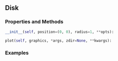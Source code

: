 ## <a id="McUtils.Plots.Primitives.Disk">Disk</a>


### Properties and Methods
```python
__init__(self, position=(0, 0), radius=1, **opts): 
```

```python
plot(self, graphics, *args, zdir=None, **kwargs): 
```

### Examples
